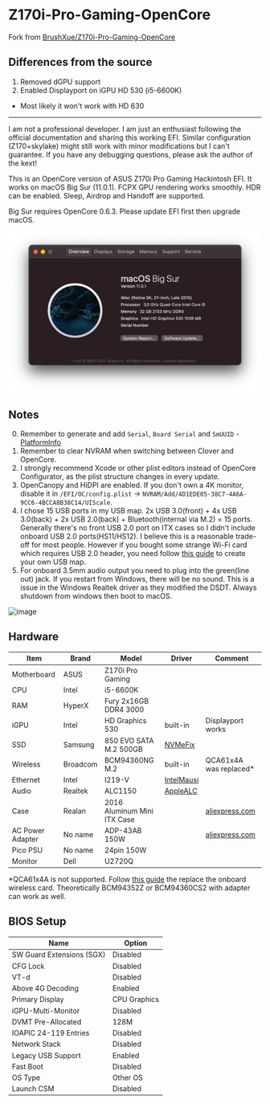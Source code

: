 # Z170i-Pro-Gaming-OpenCore

Fork from [BrushXue/Z170i-Pro-Gaming-OpenCore](https://github.com/BrushXue/Z170i-Pro-Gaming-OpenCore)

## Differences from the source
1. Removed dGPU support
2. Enabled Displayport on iGPU HD 530 (i5-6600K)
- Most likely it won't work with HD 630

---

I am not a professional developer. I am just an enthusiast following the official documentation and sharing this working EFI. Similar configuration (Z170+skylake) might still work with minor modifications but I can't guarantee. If you have any debugging questions, please ask the author of the kext!

This is an OpenCore version of ASUS Z170i Pro Gaming Hackintosh EFI. It works on macOS Big Sur (11.0.1). FCPX GPU rendering works smoothly. HDR can be enabled. Sleep, Airdrop and Handoff are supported.

Big Sur requires OpenCore 0.6.3. Please update EFI first then upgrade macOS.

![image](Screenshot_en-us.png)

## Notes
0. Remember to generate and add `Serial`, `Board Serial` and `SmUUID` - [PlatformInfo](https://dortania.github.io/OpenCore-Install-Guide/config.plist/skylake.html#platforminfo)
1. Remember to clear NVRAM when switching between Clover and OpenCore.
2. I strongly recommend Xcode or other plist editors instead of OpenCore Configurator, as the plist structure changes in every update.
3. OpenCanopy and HiDPI are enabled. If you don't own a 4K monitor, disable it in `/EFI/OC/config.plist` -> `NVRAM/Add/4D1EDE05-38C7-4A6A-9CC6-4BCCA8B38C14/UIScale`.
4. I chose 15 USB ports in my USB map. 2x USB 3.0(front) + 4x USB 3.0(back) + 2x USB 2.0(back) + Bluetooth(internal via M.2) = 15 ports. Generally there's no front USB 2.0 port on ITX cases so I didn't include onboard USB 2.0 ports(HS11/HS12). I believe this is a reasonable trade-off for most people. However if you bought some strange Wi-Fi card which requires USB 2.0 header, you need follow [this guide](https://dortania.github.io/USB-Map-Guide/) to create your own USB map.
5. For onboard 3.5mm audio output you need to plug into the green(line out) jack. If you restart from Windows, there will be no sound. This is a issue in the Windows Realtek driver as they modified the DSDT. Always shutdown from windows then boot to macOS.

![image](Z170iProGaming.jpg)

## Hardware
| Item | Brand | Model | Driver | Comment |
|-----|-----|-----|-----|-----|
| Motherboard | ASUS | Z170i Pro Gaming | | |
| CPU | Intel | i5-6600K | | |
| RAM | HyperX | Fury 2x16GB DDR4 3000 | | |
| iGPU | Intel | HD Graphics 530 | built-in | Displayport works |
| SSD | Samsung | 850 EVO SATA M.2 500GB | [NVMeFix](https://github.com/acidanthera/NVMeFix) | |
| Wireless | Broadcom | BCM94360NG M.2 | built-in | QCA61x4A was replaced* |
| Ethernet | Intel | I219-V | [IntelMausi](https://github.com/acidanthera/IntelMausi) | |
| Audio | Realtek | ALC1150 | [AppleALC](https://github.com/acidanthera/AppleALC) | |
| Case | Realan | 2016 Aluminum Mini ITX Case | | [aliexpress.com](https://www.aliexpress.com/item/32633891807.html) |
| AC Power Adapter | No name | ADP-43AB 150W | | [aliexpress.com](https://www.aliexpress.com/item/32256984424.html) |
| Pico PSU | No name | 24pin 150W | | |
| Monitor | Dell | U2720Q | | |

*QCA61x4A is not supported. Follow [this guide](https://www.tonymacx86.com/threads/bcm94352z-installed-on-asus-z170i-pro-gaming-wifi-and-bt.191274) the replace the onboard wireless card. Theoretically BCM94352Z or BCM94360CS2 with adapter can work as well.

## BIOS Setup
| Name | Option |
| --- | --- |
| SW Guard Extensions (SGX) | Disabled |
| CFG Lock | Disabled |
| VT-d | Disabled |
| Above 4G Decoding | Enabled |
| Primary Display | CPU Graphics |
| iGPU-Multi-Monitor | Disabled |
| DVMT Pre-Allocated | 128M |
| IOAPIC 24-119 Entries | Disabled |
| Network Stack | Disabled |
| Legacy USB Support | Enabled |
| Fast Boot | Disabled |
| OS Type | Other OS |
| Launch CSM | Disabled |
